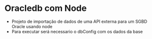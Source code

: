 # Oracledb com Node

- Projeto de importação de dados de uma API externa para um SGBD Oracle usando node
- Para executar será necessario o dbConfig com os dados da base
